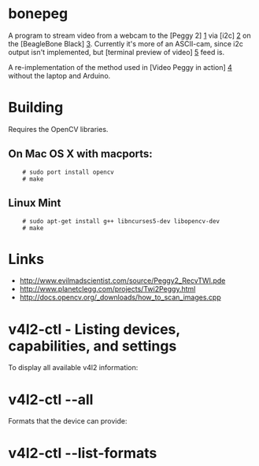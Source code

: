 bonepeg
=======

A program to stream video from a webcam to the [Peggy 2] [1] via [i2c] [2] on the [BeagleBone Black] [3].
Currently it's more of an ASCII-cam, since i2c output isn't implemented, but [terminal preview of video] [5] feed is.

A re-implementation of the method used in [Video Peggy in action] [4] without the laptop and Arduino.
   
   [1]: http://wiki.evilmadscientist.com/Peggy_2 "Peggy 2 from Evil Mad Scientist"
   [2]: http://en.wikipedia.org/wiki/I%C2%B2C
   [3]: http://beagleboard.org/Products/BeagleBone%20Black
   [4]: http://www.evilmadscientist.com/2009/video-peggy-in-action/
   [5]: http://asciinema.org/a/3904

Building
========
Requires the OpenCV libraries.

## On Mac OS X with macports:
```
    # sudo port install opencv
    # make
```

## Linux Mint
```
    # sudo apt-get install g++ libncurses5-dev libopencv-dev
    # make
```

Links
=====
*  http://www.evilmadscientist.com/source/Peggy2_RecvTWI.pde
*  http://www.planetclegg.com/projects/Twi2Peggy.html
*  http://docs.opencv.org/_downloads/how_to_scan_images.cpp 

v4l2-ctl - Listing devices, capabilities, and settings
======================================================

To display all available v4l2 information:
   # v4l2-ctl --all

Formats that the device can provide:
   # v4l2-ctl --list-formats

